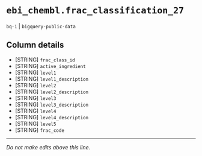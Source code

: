 # `ebi_chembl.frac_classification_27`
`bq-1` | `bigquery-public-data`

## Column details
* [STRING]    `frac_class_id`
* [STRING]    `active_ingredient`
* [STRING]    `level1`
* [STRING]    `level1_description`
* [STRING]    `level2`
* [STRING]    `level2_description`
* [STRING]    `level3`
* [STRING]    `level3_description`
* [STRING]    `level4`
* [STRING]    `level4_description`
* [STRING]    `level5`
* [STRING]    `frac_code`

-------------------------------------------------------------------------------
*Do not make edits above this line.*
